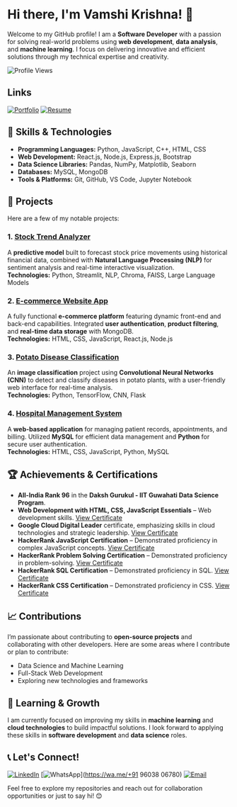 # Hi there, I'm Vamshi Krishna! 👋

Welcome to my GitHub profile! I am a **Software Developer** with a passion for solving real-world problems using **web development**, **data analysis**, and **machine learning**. I focus on delivering innovative and efficient solutions through my technical expertise and creativity.

![Profile Views](https://komarev.com/ghpvc/?username=vammshi2&color=blueviolet)

## Links
[![Portfolio](https://img.shields.io/badge/-Portfolio-333333?style=flat-square&logo=github&logoColor=white)](https://vammshi2.github.io/Vammshi_Portfolio/)
[![Resume](https://img.shields.io/badge/-Resume-4285F4?style=flat-square&logo=google-drive&logoColor=white)](https://drive.google.com/file/d/17K8Qa1RcHqCAgJ-SYgcC2jduKY8wb7ZU/view?usp=sharing)

## 🚀 Skills & Technologies

- **Programming Languages:** Python, JavaScript, C++, HTML, CSS  
- **Web Development:** React.js, Node.js, Express.js, Bootstrap   
- **Data Science Libraries:** Pandas, NumPy, Matplotlib, Seaborn  
- **Databases:** MySQL, MongoDB  
- **Tools & Platforms:** Git, GitHub, VS Code, Jupyter Notebook

## 💼 Projects

Here are a few of my notable projects:

### 1. [**Stock Trend Analyzer**](link-to-repo)  
A **predictive model** built to forecast stock price movements using historical financial data, combined with **Natural Language Processing (NLP)** for sentiment analysis and real-time interactive visualization.  
**Technologies:** Python, Streamlit, NLP, Chroma, FAISS, Large Language Models

### 2. [**E-commerce Website App**](link-to-repo)  
A fully functional **e-commerce platform** featuring dynamic front-end and back-end capabilities. Integrated **user authentication**, **product filtering**, and **real-time data storage** with MongoDB.  
**Technologies:** HTML, CSS, JavaScript, React.js, Node.js

### 3. [**Potato Disease Classification**](link-to-repo)  
An **image classification** project using **Convolutional Neural Networks (CNN)** to detect and classify diseases in potato plants, with a user-friendly web interface for real-time analysis.  
**Technologies:** Python, TensorFlow, CNN, Flask

### 4. [**Hospital Management System**](link-to-repo)  
A **web-based application** for managing patient records, appointments, and billing. Utilized **MySQL** for efficient data management and **Python** for secure user authentication.  
**Technologies:** HTML, CSS, JavaScript, Python, MySQL


## 🏆 Achievements & Certifications

- **All-India Rank 96** in the **Daksh Gurukul - IIT Guwahati Data Science Program**.
- **Web Development with HTML, CSS, JavaScript Essentials** – Web development skills. [View Certificate](https://www.credly.com/badges/2f97efcc-1bc6-4135-9529-b8d7df791cfd/public_url)
- **Google Cloud Digital Leader** certificate, emphasizing skills in cloud technologies and strategic leadership. [View Certificate](https://www.credly.com/badges/b7b69925-5fe8-4d6a-9c0b-edaa362eef1c/public_url)
- **HackerRank JavaScript Certification** – Demonstrated proficiency in complex JavaScript concepts. [View Certificate](https://www.hackerrank.com/certificates/b0f99c2ab35b)
- **HackerRank Problem Solving Certification** – Demonstrated proficiency in problem-solving. [View Certificate](https://www.hackerrank.com/certificates/8aff61d746e1)
- **HackerRank SQL Certification** – Demonstrated proficiency in SQL. [View Certificate](https://www.hackerrank.com/certificates/def201d5f980)
- **HackerRank CSS Certification** – Demonstrated proficiency in CSS. [View Certificate](https://www.hackerrank.com/certificates/e6a9229e88cf)

## 📈 Contributions

I’m passionate about contributing to **open-source projects** and collaborating with other developers. Here are some areas where I contribute or plan to contribute:

- Data Science and Machine Learning
- Full-Stack Web Development
- Exploring new technologies and frameworks

## 🌱 Learning & Growth

I am currently focused on improving my skills in **machine learning** and **cloud technologies** to build impactful solutions. I look forward to applying these skills in **software development** and **data science** roles.

## 📞 Let's Connect!

[![LinkedIn](https://img.shields.io/badge/-LinkedIn-0077B5?style=flat-square&logo=linkedin&logoColor=white)](https://www.linkedin.com/in/vammshikrishnat/)
[![WhatsApp](https://img.shields.io/badge/-WhatsApp-25D366?style=flat-square&logo=whatsapp&logoColor=white)](https://wa.me/+91 96038 06780)
[![Email](https://img.shields.io/badge/-Email-D14836?style=flat-square&logo=gmail&logoColor=white)](mailto:t.vamshikrishna2@gmail.com)

Feel free to explore my repositories and reach out for collaboration opportunities or just to say hi! 😊
